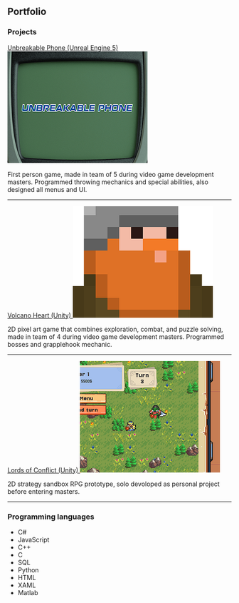 ## Portfolio


### Projects

<div>
  <a href="https://nadjito.itch.io/unbreakable-phone">
    Unbreakable Phone (Unreal Engine 5)
  </a>
  <a href="https://nadjito.itch.io/unbreakable-phone">
    <img src="images/UP.png?raw=true"/>
  </a>
  <p>
     First person game, made in team of 5 during video game development masters. Programmed throwing mechanics and special abilities, also designed all menus and UI.
  </p>
</div>

---

<div>
  <a href="https://ritaguimaraes.itch.io/volcano-heart">
      Volcano Heart (Unity)
  </a>
  <a href="https://ritaguimaraes.itch.io/volcano-heart">
    <img src="images/VH.png?raw=true"/>
  </a>
  <p>
      2D pixel art game that combines exploration, combat, and puzzle solving, made in team of 4 during video game development masters. Programmed bosses and grapplehook mechanic.
  </p>
</div>

---

<div>
  <a href="https://guybota.itch.io/lords-of-conflict">
    Lords of Conflict (Unity)
  </a>
  <a href="https://guybota.itch.io/lords-of-conflict">
    <img src="images/LOC.png?raw=true"/>
  </a>
  <p>
      2D strategy sandbox RPG prototype, solo devoloped as personal project before entering masters.
  </p>
</div>

---

### Programming languages

- C#
- JavaScript
- C++
- C
- SQL
- Python
- HTML
- XAML
- Matlab

